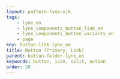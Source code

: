 ```yaml
---
layout: pattern-lyne.njk
tags: 
    - lyne_en
    - lyne_components_button_link_en
    - lyne_components_button_variants_en
    - page
key: button-link-lyne_en
title: Button (Primary, Link)
parent: button-folder-lyne_en
keywords: button, icon, split, action
order: 20
---
```

